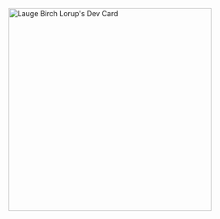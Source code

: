 <a href="https://app.daily.dev/Lauge"><img src="https://api.daily.dev/devcards/fab26029168b4890968f2226eff5508e.png?r=9py" width="400" alt="Lauge Birch Lorup's Dev Card"/></a>
